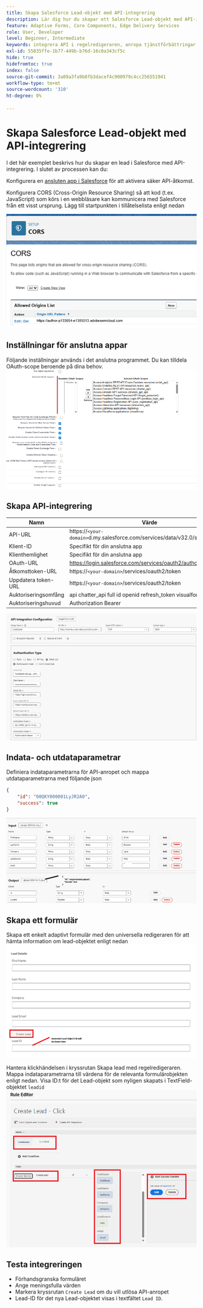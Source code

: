 ```yaml
---
title: Skapa Salesforce Lead-objekt med API-integrering
description: Lär dig hur du skapar ett Salesforce Lead-objekt med API-integreringen.
feature: Adaptive Forms, Core Components, Edge Delivery Services
role: User, Developer
level: Beginner, Intermediate
keywords: integrera API i regelredigeraren, anropa tjänstförbättringar
exl-id: 55835ffe-1b77-449b-b76d-16c0a343cf5c
hide: true
hidefromtoc: true
index: false
source-git-commit: 3a09a3fa9b8fb3dacef4c900979c4cc256551941
workflow-type: tm+mt
source-wordcount: '310'
ht-degree: 0%

---
```


# Skapa Salesforce Lead-objekt med API-integrering

I det här exemplet beskrivs hur du skapar en lead i Salesforce med API-integrering. I slutet av processen kan du:

Konfigurera en [ansluten app i Salesforce](https://help.salesforce.com/s/articleView?id=platform.ev_relay_create_connected_app.htm&type=5) för att aktivera säker API-åtkomst.

Konfigurera CORS (Cross-Origin Resource Sharing) så att kod (t.ex. JavaScript) som körs i en webbläsare kan kommunicera med Salesforce från ett visst ursprung. Lägg till startpunkten i tillåtelselista enligt nedan

![färger](assets/salesforce-cors.png)

## Inställningar för anslutna appar

Följande inställningar används i det anslutna programmet. Du kan tilldela OAuth-scope beroende på dina behov.
![connected-app-settings](assets/salesforce-connected-app-settings.png)

## Skapa API-integrering

| Namn | Värde |
|--------------------------------|------------------|
| API-URL | https://`<your-domain>`d.my.salesforce.com/services/data/v32.0/sobjects/Lead |
| Klient-ID | Specifikt för din anslutna app |
| Klienthemlighet | Specifikt för din anslutna app |
| OAuth-URL | https://login.salesforce.com/services/oauth2/authorize |
| Åtkomsttoken-URL | https://`<your-domain>`/services/oauth2/token |
| Uppdatera token-URL | https://`<your-domain>`/services/oauth2/token |
| Auktoriseringsomfång | api chatter_api full id openid refresh_token visualforce web |
| Auktoriseringshuvud | Authorization Bearer |

![api-integration](assets/salesforce-api-integration-create-lead.png)

## Indata- och utdataparametrar

Definiera indataparametrarna för API-anropet och mappa utdataparametrarna med följande json

```json
{
    "id": "00QKY000001LyJR2A0",
    "success": true
}
```

![input-output](assets/create-lead-api-integration-input-output.png)

## Skapa ett formulär

Skapa ett enkelt adaptivt formulär med den universella redigeraren för att hämta information om lead-objektet enligt nedan
![lead-object-form](assets/create-lead.png)

Hantera klickhändelsen i kryssrutan Skapa lead med regelredigeraren. Mappa indataparametrarna till värdena för de relevanta formulärobjekten enligt nedan. Visa ID:t för det Lead-objekt som nyligen skapats i TextField-objektet `leadid`
![&#x200B; rule-editor &#x200B;](assets/create-leade-rule-editor.png)

## Testa integreringen

- Förhandsgranska formuläret
- Ange meningsfulla värden
- Markera kryssrutan `Create Lead` om du vill utlösa API-anropet
- Lead-ID för det nya Lead-objektet visas i textfältet `Lead ID`.
